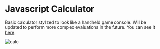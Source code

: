 # Javascript Calculator

Basic calculator stylized to look like a handheld game console.  Will be updated to perform more complex evaluations in the future.  You can see it [here](https://codepen.io/minobino/pen/wJgMKd).

![calc](https://raw.githubusercontent.com/minobino/FCC-Projects/master/Front%20End%20Libraries/Javascript%20Calculator/images/screenshot.PNG)
